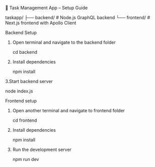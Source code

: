 🚀 Task Management App – Setup Guide

taskapp/
├── backend/      # Node.js GraphQL backend
└── frontend/     # Next.js frontend with Apollo Client

Backend Setup
1. Open terminal and navigate to the backend folder

   cd backend

2. Install dependencies

   npm install

3.Start backend server   
   
   node index.js

Frontend setup

1. Open another terminal and navigate to frontend folder

   cd frontend

2. Install dependencies

   npm install

3. Run the development server

   npm run dev


   
   

